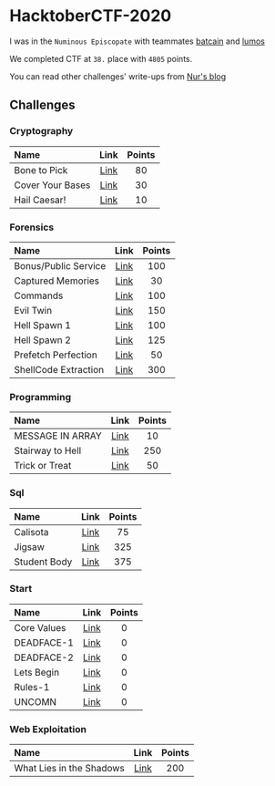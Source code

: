 # HacktoberCTF-2020
I was in the `Numinous Episcopate` with teammates [batcain](http://github.com/batcain/) and [lumos](https://github.com/nurpabuccu)

We completed CTF at `38.` place with `4805` points.

You can read other challenges' write-ups from [Nur's blog](http://nur.pub/hacktober) 

## Challenges
### Cryptography
|               Name               |           Link          |  Points  |
| :--------------------| :-------------:  | :-------:|
|  Bone to Pick   | [Link](Cryptography/Bone%20to%20Pick/index.md) |80|
| Cover Your Bases | [Link](Cryptography/Cover%20Your%20Bases/index.md) |30|
| Hail Caesar! | [Link](Cryptography/Hail%20Caesar!/index.md) |10|

### Forensics
|               Name               |           Link          |  Points  |
| :--------------------| :-------------:  | :-------:|
| Bonus/Public Service   | [Link](Forensics/Bonus/Public%20Service/index.md) |100|
| Captured Memories | [Link](Forensics/Captured%20Memories/index.md) |30|
| Commands | [Link](Forensics/Commands/index.md) |100|
| Evil Twin | [Link](Forensics/Evil%20Twin/index.md) |150|
| Hell Spawn 1 | [Link](Forensics/Hell%20Spawn%201/index.md) |100|
| Hell Spawn 2 | [Link](Forensics/Hell%20Spawn%202/index.md) |125|
| Prefetch Perfection | [Link](Forensics/Prefetch%20Perfection/index.md) |50|
| ShellCode Extraction | [Link](Forensics/ShellCode%20Extraction/index.md) |300|

### Programming

|               Name               |           Link          |  Points  |
| :--------------------| :-------------:  | :-------:|
| MESSAGE IN ARRAY | [Link](Programming/MESSAGE%20IN%20ARRAY/index.md) |10|
| Stairway to Hell | [Link](Programming/Stairway%20to%20Hell/index.md) |250|
| Trick or Treat | [Link](Programming/Trick%20or%20Treat/index.md) |50|

### Sql

|               Name               |           Link          |  Points  |
| :--------------------| :-------------:  | :-------:|
| Calisota | [Link](Sql/Calisota/index.md) |75|
| Jigsaw | [Link](Sql/Jigsaw/index.md) |325|
| Student Body | [Link](Sql/Student%20Body/index.md) |375|

### Start
|               Name               |           Link          |  Points  |
| :--------------------| :-------------:  | :-------:|
| Core Values | [Link](Start/Core%20Values.md) |0|
| DEADFACE-1 | [Link](Start/DEADFACE-1.md) |0|
| DEADFACE-2 | [Link](Start/DEADFACE-2.md) |0|
| Lets Begin | [Link](Start/Lets%20Begin.md) |0|
| Rules-1 | [Link](Start/Rules-1.md) |0|
| UNCOMN | [Link](Start/UNCOMN.md) |0|
### Web Exploitation
|               Name               |           Link          |  Points  |
| :--------------------| :-------------:  | :-------:|
| What Lies in the Shadows | [Link](Web%20Exploitation/What%20Lies%20in%20the%20Shadows/index.md) |200|
